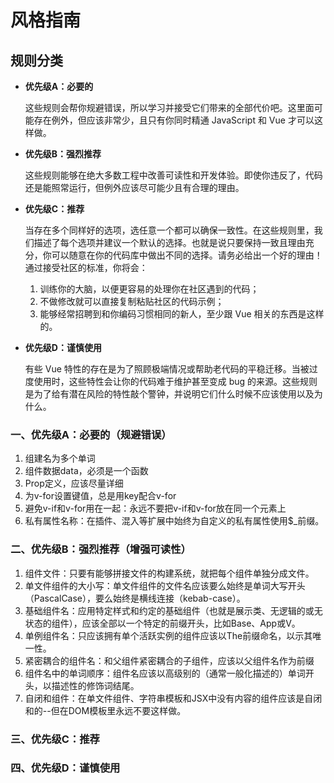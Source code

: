 # 风格指南

## 规则分类

- **优先级A：必要的**

    这些规则会帮你规避错误，所以学习并接受它们带来的全部代价吧。这里面可能存在例外，但应该非常少，且只有你同时精通 JavaScript 和 Vue 才可以这样做。

- **优先级B：强烈推荐**

    这些规则能够在绝大多数工程中改善可读性和开发体验。即使你违反了，代码还是能照常运行，但例外应该尽可能少且有合理的理由。

- **优先级C：推荐**

    当存在多个同样好的选项，选任意一个都可以确保一致性。在这些规则里，我们描述了每个选项并建议一个默认的选择。也就是说只要保持一致且理由充分，你可以随意在你的代码库中做出不同的选择。请务必给出一个好的理由！通过接受社区的标准，你将会：

    1. 训练你的大脑，以便更容易的处理你在社区遇到的代码；
    2. 不做修改就可以直接复制粘贴社区的代码示例；
    3. 能够经常招聘到和你编码习惯相同的新人，至少跟 Vue 相关的东西是这样的。

- **优先级D：谨慎使用**

    有些 Vue 特性的存在是为了照顾极端情况或帮助老代码的平稳迁移。当被过度使用时，这些特性会让你的代码难于维护甚至变成 bug 的来源。这些规则是为了给有潜在风险的特性敲个警钟，并说明它们什么时候不应该使用以及为什么。



### 一、优先级A：必要的（规避错误）

1. 组建名为多个单词
2. 组件数据data，必须是一个函数
3. Prop定义，应该尽量详细
4. 为v-for设置键值，总是用key配合v-for
5. 避免v-if和v-for用在一起：永远不要把v-if和v-for放在同一个元素上
6. 私有属性名称：在插件、混入等扩展中始终为自定义的私有属性使用$_前缀。


### 二、优先级B：强烈推荐（增强可读性）

1. 组件文件：只要有能够拼接文件的构建系统，就把每个组件单独分成文件。
2. 单文件组件的大小写：单文件组件的文件名应该要么始终是单词大写开头（PascalCase），要么始终是横线连接（kebab-case）。
3. 基础组件名：应用特定样式和约定的基础组件（也就是展示类、无逻辑的或无状态的组件），应该全部以一个特定的前缀开头，比如Base、App或V。
4. 单例组件名：只应该拥有单个活跃实例的组件应该以The前缀命名，以示其唯一性。
5. 紧密耦合的组件名：和父组件紧密耦合的子组件，应该以父组件名作为前缀
6. 组件名中的单词顺序：组件名应该以高级别的（通常一般化描述的）单词开头，以描述性的修饰词结尾。
7. 自闭和组件：在单文件组件、字符串模板和JSX中没有内容的组件应该是自闭和的--但在DOM模板里永远不要这样做。

### 三、优先级C：推荐


### 四、优先级D：谨慎使用



